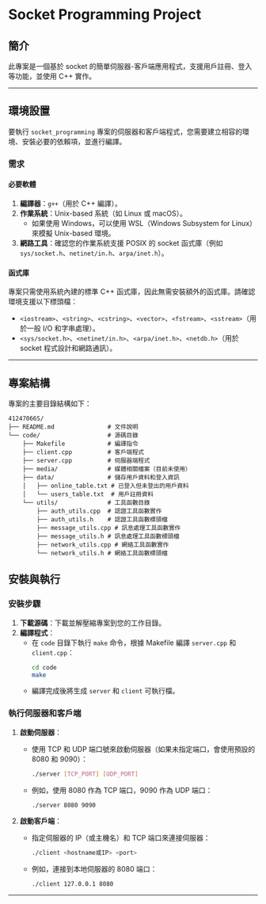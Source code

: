 # Socket Programming Project

## 簡介
此專案是一個基於 socket 的簡單伺服器-客戶端應用程式，支援用戶註冊、登入等功能，並使用 C++ 實作。

---

## 環境設置

要執行 `socket_programming` 專案的伺服器和客戶端程式，您需要建立相容的環境、安裝必要的依賴項，並進行編譯。

### 需求

#### 必要軟體
1. **編譯器**：`g++`（用於 C++ 編譯）。
2. **作業系統**：Unix-based 系統（如 Linux 或 macOS）。
   - 如果使用 Windows，可以使用 WSL（Windows Subsystem for Linux）來模擬 Unix-based 環境。
3. **網路工具**：確認您的作業系統支援 POSIX 的 socket 函式庫（例如 `sys/socket.h`、`netinet/in.h`、`arpa/inet.h`）。

#### 函式庫
專案只需使用系統內建的標準 C++ 函式庫，因此無需安裝額外的函式庫。請確認環境支援以下標頭檔：
- `<iostream>`、`<string>`、`<cstring>`、`<vector>`、`<fstream>`、`<sstream>`（用於一般 I/O 和字串處理）。
- `<sys/socket.h>`、`<netinet/in.h>`、`<arpa/inet.h>`、`<netdb.h>`（用於 socket 程式設計和網路通訊）。

---

## 專案結構

專案的主要目錄結構如下：
```plaintext
41247066S/
├── README.md               # 文件說明
└── code/                   # 源碼目錄
    ├── Makefile            # 編譯指令
    ├── client.cpp          # 客戶端程式
    ├── server.cpp          # 伺服器端程式
    ├── media/              # 媒體相關檔案（目前未使用）
    ├── data/               # 儲存用戶資料和登入資訊
    │   ├── online_table.txt # 已登入但未登出的用戶資料
    │   └── users_table.txt  # 用戶註冊資料
    └── utils/              # 工具函數目錄
        ├── auth_utils.cpp  # 認證工具函數實作
        ├── auth_utils.h    # 認證工具函數標頭檔
        ├── message_utils.cpp # 訊息處理工具函數實作
        ├── message_utils.h # 訊息處理工具函數標頭檔
        ├── network_utils.cpp # 網絡工具函數實作
        └── network_utils.h # 網絡工具函數標頭檔
```
## 安裝與執行

### 安裝步驟

1. **下載源碼**：下載並解壓縮專案到您的工作目錄。
2. **編譯程式**：
   - 在 `code` 目錄下執行 `make` 命令，根據 Makefile 編譯 `server.cpp` 和 `client.cpp`：
     ```bash
     cd code
     make
     ```
   - 編譯完成後將生成 `server` 和 `client` 可執行檔。

### 執行伺服器和客戶端

1. **啟動伺服器**：
   - 使用 TCP 和 UDP 端口號來啟動伺服器（如果未指定端口，會使用預設的 8080 和 9090）：
     ```bash
     ./server [TCP_PORT] [UDP_PORT]
     ```
   - 例如，使用 8080 作為 TCP 端口，9090 作為 UDP 端口：
     ```bash
     ./server 8080 9090
     ```

2. **啟動客戶端**：
   - 指定伺服器的 IP（或主機名）和 TCP 端口來連接伺服器：
     ```bash
     ./client <hostname或IP> <port>
     ```
   - 例如，連接到本地伺服器的 8080 端口：
     ```bash
     ./client 127.0.0.1 8080
     ```

---